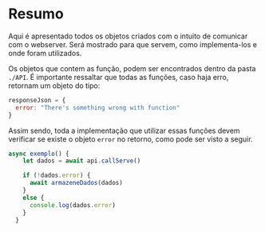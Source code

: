 # Resumo

Aqui é apresentado todos os objetos criados com o intuito de comunicar com o webserver. Será mostrado para que servem, como implementa-los e onde foram utilizados. 

Os objetos que contem as função, podem ser encontrados dentro da pasta `./API`. É importante ressaltar que todas as funções, caso haja erro, retornam um objeto do tipo:

```js
responseJson = {
  error: "There's something wrong with function"
}
```

Assim sendo, toda a implementação que utilizar essas funções devem verificar se existe o objeto `error` no retorno, como pode ser visto a seguir.

```js
async exemplo() {
    let dados = await api.callServe()

    if (!dados.error) {
      await armazeneDados(dados)
    }
    else {
      console.log(dados.error)
    }
  }
```